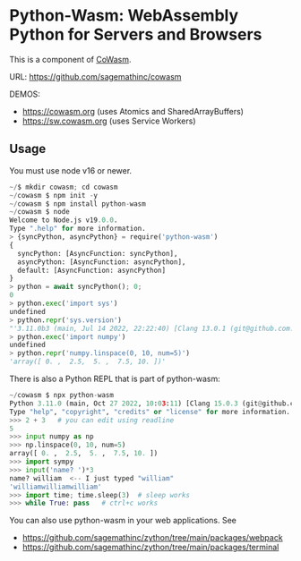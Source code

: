 # Python\-Wasm: WebAssembly Python for Servers and Browsers

This is a component of [CoWasm](https://cowasm.org). 

URL: https://github.com/sagemathinc/cowasm 

DEMOS:

- https://cowasm.org \(uses Atomics and SharedArrayBuffers\)
- https://sw.cowasm.org \(uses Service Workers\)

## Usage

You must use node v16 or newer.

```py
~/$ mkdir cowasm; cd cowasm
~/cowasm $ npm init -y
~/cowasm $ npm install python-wasm
~/cowasm $ node
Welcome to Node.js v19.0.0.
Type ".help" for more information.
> {syncPython, asyncPython} = require('python-wasm')
{
  syncPython: [AsyncFunction: syncPython],
  asyncPython: [AsyncFunction: asyncPython],
  default: [AsyncFunction: asyncPython]
}
> python = await syncPython(); 0;
0
> python.exec('import sys')
undefined
> python.repr('sys.version')
"'3.11.0b3 (main, Jul 14 2022, 22:22:40) [Clang 13.0.1 (git@github.com:ziglang/zig-bootstrap.git 623481199fe17f4311cbdbbf'"
> python.exec('import numpy')
undefined
> python.repr('numpy.linspace(0, 10, num=5)')
'array([ 0. ,  2.5,  5. ,  7.5, 10. ])'
```

There is also a Python REPL that is part of python\-wasm:

```py
~/cowasm $ npx python-wasm
Python 3.11.0 (main, Oct 27 2022, 10:03:11) [Clang 15.0.3 (git@github.com:ziglang/zig-bootstrap.git 0ce789d0f7a4d89fdc4d9571 on wasi
Type "help", "copyright", "credits" or "license" for more information.
>>> 2 + 3   # you can edit using readline
5
>>> input numpy as np
>>> np.linspace(0, 10, num=5)
array([ 0. ,  2.5,  5. ,  7.5, 10. ])
>>> import sympy
>>> input('name? ')*3
name? william  <-- I just typed "william"
'williamwilliamwilliam'
>>> import time; time.sleep(3)  # sleep works
>>> while True: pass   # ctrl+c works
```

You can also use python-wasm in your web applications.  See

- https://github.com/sagemathinc/zython/tree/main/packages/webpack
- https://github.com/sagemathinc/zython/tree/main/packages/terminal
